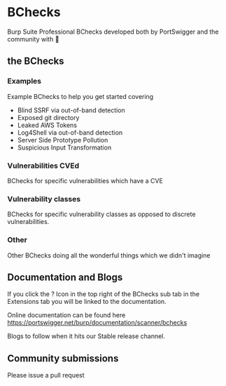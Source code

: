 # BChecks

Burp Suite Professional BChecks developed both by PortSwigger and the community with 🧡

## the BChecks

### Examples
Example BChecks to help you get started covering
* Blind SSRF via out-of-band detection
* Exposed git directory
* Leaked AWS Tokens
* Log4Shell via out-of-band detection
* Server Side Prototype Pollution
* Suspicious Input Transformation

### Vulnerabilities CVEd
BChecks for specific vulnerabilities which have a CVE

### Vulnerability classes
BChecks for specific vulnerability classes as opposed to discrete vulnerabilities. 

### Other
Other BChecks doing all the wonderful things which we didn't imagine

## Documentation and Blogs
If you click the ? Icon in the top right of the BChecks sub tab in the Extensions tab you will be linked to the documentation.

Online documentation can be found here https://portswigger.net/burp/documentation/scanner/bchecks

Blogs to follow when it hits our Stable release channel. 

## Community submissions
Please issue a pull request
